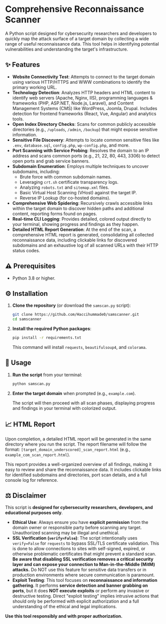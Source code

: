 # Comprehensive Reconnaissance Scanner

A Python script designed for cybersecurity researchers and developers to quickly map the attack surface of a target domain by collecting a wide range of useful reconnaissance data. This tool helps in identifying potential vulnerabilities and understanding the target's infrastructure.

## ✨ Features

*   **Website Connectivity Test**: Attempts to connect to the target domain using various HTTP/HTTPS and WWW combinations to identify the primary working URL.
*   **Technology Detection**: Analyzes HTTP headers and HTML content to identify web servers (Apache, Nginx, IIS), programming languages & frameworks (PHP, ASP.NET, Node.js, Laravel), and Content Management Systems (CMS) like WordPress, Joomla, Drupal. Includes detection for frontend frameworks (React, Vue, Angular) and analytics tools.
*   **Open Index Directory Checks**: Scans for common publicly accessible directories (e.g., `/uploads`, `/admin`, `/backup`) that might expose sensitive information.
*   **Sensitive File Discovery**: Attempts to locate common sensitive files like `.env`, `database.sql`, `config.php`, `wp-config.php`, and more.
*   **Port Scanning with Service Probing**: Resolves the domain to an IP address and scans common ports (e.g., 21, 22, 80, 443, 3306) to detect open ports and grab service banners.
*   **Subdomain Enumeration**: Employs multiple techniques to uncover subdomains, including:
    *   Brute force with common subdomain names.
    *   Leveraging `crt.sh` certificate transparency logs.
    *   Analyzing `robots.txt` and `sitemap.xml` files.
    *   Basic Virtual Host Scanning (VHost) against the target IP.
    *   Reverse IP Lookup (for co-hosted domains).
*   **Comprehensive Web Spidering**: Recursively crawls accessible links within the target domain to discover hidden paths and additional content, reporting forms found on pages.
*   **Real-time CLI Logging**: Provides detailed, colored output directly to your terminal, showing progress and findings as they happen.
*   **Detailed HTML Report Generation**: At the end of the scan, a comprehensive HTML report is generated, consolidating all collected reconnaissance data, including clickable links for discovered subdomains and an exhaustive log of all scanned URLs with their HTTP status codes.

## ⚠️ Prerequisites

*   Python 3.8 or higher.

## ⚙️ Installation

1.  **Clone the repository** (or download the `samscan.py` script):
    ```bash
    git clone https://github.com/Haccihummade0/samscanner.git
    cd samscanner
    ```
    
2.  **Install the required Python packages**:
    ```bash
    pip install -r requirements.txt
    ```
    This command will install `requests`, `beautifulsoup4`, and `colorama`.

## 🚀 Usage

1.  **Run the script** from your terminal:
    ```bash
    python samscan.py
    ```

2.  **Enter the target domain** when prompted (e.g., `example.com`).

    The script will then proceed with all scan phases, displaying progress and findings in your terminal with colorized output.

## 📈 HTML Report

Upon completion, a detailed HTML report will be generated in the same directory where you run the script. The report filename will follow the format: `[target_domain_underscored]_scan_report.html` (e.g., `example_com_scan_report.html`).

This report provides a well-organized overview of all findings, making it easy to review and share the reconnaissance data. It includes clickable links for identified subdomains and directories, port scan details, and a full console log for reference.

## ⚖️ Disclaimer

This script is **designed for cybersecurity researchers, developers, and educational purposes only**.

*   **Ethical Use**: Always ensure you have **explicit permission** from the domain owner or responsible party before scanning any target. Unauthorized scanning may be illegal and unethical.
*   **SSL Verification (`verify=False`)**: The script intentionally uses `verify=False` for `requests` to bypass SSL/TLS certificate validation. This is done to allow connections to sites with self-signed, expired, or otherwise problematic certificates that might prevent a standard scan. **Be aware that disabling SSL verification removes a critical security layer and can expose your connection to Man-in-the-Middle (MitM) attacks.** Do NOT use this feature for sensitive data transfers or in production environments where secure communication is paramount.
*   **Exploit Testing**: This tool focuses on **reconnaissance and information gathering**. It performs **service detection and banner grabbing on ports**, but it does **NOT execute exploits** or perform any invasive or destructive testing. Direct "exploit testing" implies intrusive actions that should only be performed with explicit authorization and a full understanding of the ethical and legal implications.

**Use this tool responsibly and with proper authorization.**
